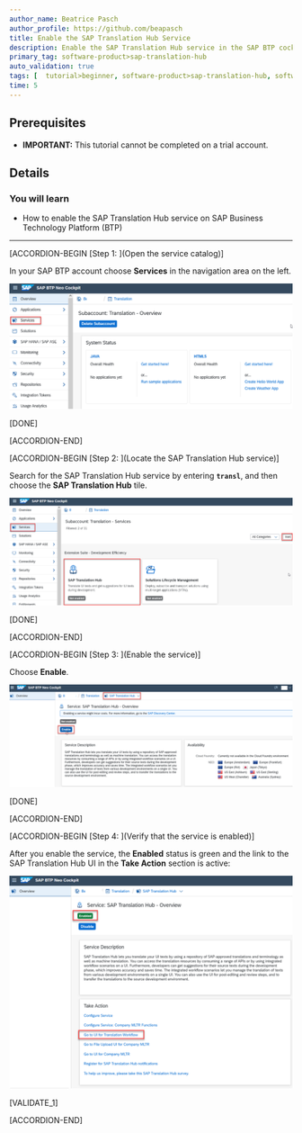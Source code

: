 ```yaml
---
author_name: Beatrice Pasch
author_profile: https://github.com/beapasch
title: Enable the SAP Translation Hub Service
description: Enable the SAP Translation Hub service in the SAP BTP cockpit.
primary_tag: software-product>sap-translation-hub
auto_validation: true
tags: [  tutorial>beginner, software-product>sap-translation-hub, software-product>sap-business-technology-platform, tutorial>license ]
time: 5
---
```


## Prerequisites  
 - **IMPORTANT:** This tutorial cannot be completed on a trial account.

## Details
### You will learn  
  - How to enable the SAP Translation Hub service on SAP Business Technology Platform (BTP)


  ---
[ACCORDION-BEGIN [Step 1: ](Open the service catalog)]

In your SAP BTP account choose **Services** in the navigation area on the left.

![Open service catalog](sth-open-services.png)

[DONE]

[ACCORDION-END]

[ACCORDION-BEGIN [Step 2: ](Locate the SAP Translation Hub service)]

Search for the SAP Translation Hub service by entering **`transl`**, and then choose the **SAP Translation Hub** tile.

![Find Translation Hub service](sth-search-tran.png)

[DONE]

[ACCORDION-END]

[ACCORDION-BEGIN [Step 3: ](Enable the service)]

Choose **Enable**.

![Choose enable](sth-enable-service.png)

[DONE]

[ACCORDION-END]

[ACCORDION-BEGIN [Step 4: ](Verify that the service is enabled)]

After you enable the service, the **Enabled** status is green and the link to the SAP Translation Hub UI in the **Take Action** section is active:

![Verify enabled state](sth-enable-service-confirm.png)

[VALIDATE_1]

[ACCORDION-END]

